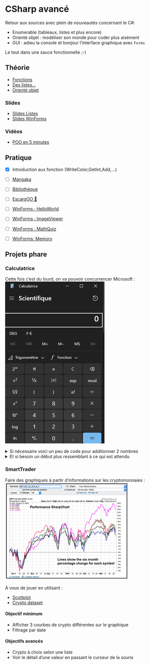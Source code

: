 # CSharp avancé

Retour aux sources avec plein de nouveautés concernant le C#:

- Enumerable (tableaux, listes et plus encore)
- Orienté objet : modéliser son monde pour coder plus aisément
- GUI : adieu la console et bonjour l’interface graphique avec `Forms`

Le tout dans une sauce fonctionnelle ;-)

## Théorie
- [Fonctions](../supports/csharp-fonctions.md)
- [Des listes...](../supports/csharp-list.md)
- [Orienté objet](../supports/csharp-oo.md)

### Slides
- [Slides Listes](https://jonathanmelly.github.io/msig24/slides/csharp2-list/)
- [Slides WinForms](https://jonathanmelly.github.io/msig24/slides/csharp2-forms/)

### Vidéos
- [POO en 5 minutes](https://eduvaud-my.sharepoint.com/:v:/g/personal/jonathan_melly_eduvaud_ch/EWRWv4vWbtBDtyEkvEaWIIcBDbeialPf9OiWiOA86vsJZQ?e=CUvam7)

## Pratique
- [X] Introduction aux fonction (WriteColor,GetInt,Add,...)
- [ ] [Mangaka](../activites/mangaka/README.md)


- [ ] [Bibliothèque](../activites/mangaka/biblio.md)
- [ ] [EscargOO 🐌](../activites/snail/README.md)


- [ ] [WinForms : HelloWorld](https://learn.microsoft.com/fr-ch/visualstudio/ide/create-csharp-winform-visual-studio?toc=%2Fvisualstudio%2Fget-started%2Fcsharp%2Ftoc.json&bc=%2Fvisualstudio%2Fget-started%2Fcsharp%2Fbreadcrumb%2Ftoc.json&view=vs-2022&WT.mc_id=email&sharingId=B032694AB452ABFB)
- [ ] [WinForms : ImageViewer](https://learn.microsoft.com/fr-ch/visualstudio/get-started/csharp/tutorial-windows-forms-picture-viewer-layout?view=vs-2022)
- [ ] [WinForms : MathQuiz](https://learn.microsoft.com/fr-ch/visualstudio/get-started/csharp/tutorial-windows-forms-math-quiz-create-project-add-controls?view=vs-2022)
- [ ] [WinForms: Memory](https://learn.microsoft.com/fr-ch/visualstudio/get-started/csharp/tutorial-windows-forms-create-match-game?view=vs-2022)

## Projets phare

### Calculatrice
Cette fois c’est du lourd, on va pouvoir concurrencer Microsoft :
![calccsharp2.png](assets/calccsharp2.png)

<details>
<summary>Si nécessaire voici un peu de code pour additionner 2 nombres</summary>

# Création d'une Calculatrice Simple en C# Windows Forms

## 1. Structure de base
- Créez un nouveau projet Windows Forms dans Visual Studio
- Nommez-le "SimpleCalculator"

## 2. Design de l'interface utilisateur

Les éléments nécessaires sont :
- Une Form (fenêtre principale)
- Deux TextBox pour les nombres
- Un Button pour l'addition
- Un Label pour afficher le résultat

### Configuration des propriétés

```csharp
// Form
this.Text = "Calculatrice Simple"; // Titre de la fenêtre
this.Size = new Size(300, 200);    // Taille de la fenêtre

// TextBox pour le premier nombre
private TextBox firstNumberTextBox;
firstNumberTextBox.Location = new Point(20, 20);
firstNumberTextBox.Size = new Size(100, 20);
firstNumberTextBox.Name = "firstNumberTextBox";

// TextBox pour le deuxième nombre
private TextBox secondNumberTextBox;
secondNumberTextBox.Location = new Point(20, 50);
secondNumberTextBox.Size = new Size(100, 20);
secondNumberTextBox.Name = "secondNumberTextBox";

// Button pour l'addition
private Button addButton;
addButton.Text = "+";
addButton.Location = new Point(130, 35);
addButton.Size = new Size(50, 23);
addButton.Name = "addButton";

// Label pour le résultat
private Label resultLabel;
resultLabel.Text = "Résultat : ";
resultLabel.Location = new Point(20, 90);
resultLabel.Size = new Size(200, 20);
resultLabel.Name = "resultLabel";
```

## 3. Code de la logique

```csharp
public partial class Form1 : Form
{
    // Déclaration des variables globales
    private TextBox firstNumberTextBox;
    private TextBox secondNumberTextBox;
    private Button addButton;
    private Label resultLabel;

    public Form1()
    {
        InitializeComponent();
        InitializeUI();
    }

    private void InitializeUI()
    {
        // Configuration de la fenêtre
        this.Text = "Calculatrice Simple";
        this.Size = new Size(300, 200);

        // Initialisation des contrôles
        // Premier TextBox
        firstNumberTextBox = new TextBox();
        firstNumberTextBox.Location = new Point(20, 20);
        firstNumberTextBox.Size = new Size(100, 20);
        this.Controls.Add(firstNumberTextBox);

        // Deuxième TextBox
        secondNumberTextBox = new TextBox();
        secondNumberTextBox.Location = new Point(20, 50);
        secondNumberTextBox.Size = new Size(100, 20);
        this.Controls.Add(secondNumberTextBox);

        // Bouton d'addition
        addButton = new Button();
        addButton.Text = "+";
        addButton.Location = new Point(130, 35);
        addButton.Size = new Size(50, 23);
        addButton.Click += new EventHandler(AddButton_Click); // Événement de clic
        this.Controls.Add(addButton);

        // Label de résultat
        resultLabel = new Label();
        resultLabel.Text = "Résultat : ";
        resultLabel.Location = new Point(20, 90);
        resultLabel.Size = new Size(200, 20);
        this.Controls.Add(resultLabel);
    }

    // Gestionnaire d'événement pour le bouton d'addition
    private void AddButton_Click(object sender, EventArgs e)
    {
        try
        {
            // Conversion des entrées en nombres
            double firstNumber = Convert.ToDouble(firstNumberTextBox.Text);
            double secondNumber = Convert.ToDouble(secondNumberTextBox.Text);

            // Calcul de la somme
            double result = firstNumber + secondNumber;

            // Affichage du résultat
            resultLabel.Text = $"Résultat : {result}";
        }
        catch (FormatException)
        {
            // Gestion des erreurs de format
            MessageBox.Show("Veuillez entrer des nombres valides", "Erreur",
                MessageBoxButtons.OK, MessageBoxIcon.Error);
        }
    }
}
```
</details>

<details>
<summary>Et si besoin un début plus ressemblant à ce qui est attendu</summary>

```csharp
using System;
using System.Windows.Forms;
using System.Drawing;

namespace WindowsCalculator
{
    public partial class CalculatorForm : Form
    {
        // Variables pour les calculs
        private double lastNumber = 0;
        private string currentOperator = "";
        private bool isNewNumber = true;

        // Constructeur
        public CalculatorForm()
        {
            InitializeComponents();
        }

        private void InitializeComponents()
        {
            // Configuration de la fenêtre principale
            this.Text = "Calculatrice";
            this.Size = new Size(300, 400);
            this.BackColor = Color.FromArgb(240, 240, 240);
            this.FormBorderStyle = FormBorderStyle.FixedSingle;
            this.MaximizeBox = false;

            // Création de l'écran d'affichage
            TextBox displayTextBox = new TextBox();
            displayTextBox.Size = new Size(260, 50);
            displayTextBox.Location = new Point(10, 10);
            displayTextBox.TextAlign = HorizontalAlignment.Right;
            displayTextBox.Font = new Font("Segoe UI", 20F);
            displayTextBox.Text = "0";
            displayTextBox.ReadOnly = true;
            this.Controls.Add(displayTextBox);

            // Création des boutons
            string[,] buttonTexts = new string[,] {
                { "CE", "C", "⌫", "÷" },
                { "7", "8", "9", "×" },
                { "4", "5", "6", "-" },
                { "1", "2", "3", "+" },
                { "±", "0", ".", "=" }
            };

            for (int row = 0; row < 5; row++)
            {
                for (int col = 0; col < 4; col++)
                {
                    Button btn = new Button();
                    btn.Size = new Size(60, 60);
                    btn.Location = new Point(10 + col * 70, 70 + row * 65);
                    btn.Text = buttonTexts[row, col];
                    btn.Font = new Font("Segoe UI", 12F);
                    btn.FlatStyle = FlatStyle.Flat;
                    
                    // Style des boutons
                    if (char.IsDigit(btn.Text[0]) || btn.Text == ".")
                    {
                        btn.BackColor = Color.White;
                    }
                    else if (btn.Text == "=")
                    {
                        btn.BackColor = Color.FromArgb(120, 162, 255);
                        btn.ForeColor = Color.White;
                    }
                    else
                    {
                        btn.BackColor = Color.FromArgb(230, 230, 230);
                    }

                    // Événements des boutons
                    btn.Click += (sender, e) =>
                    {
                        Button clickedButton = (Button)sender;
                        string buttonText = clickedButton.Text;

                        // Gestion des chiffres
                        if (char.IsDigit(buttonText[0]) || buttonText == ".")
                        {
                            if (isNewNumber)
                            {
                                displayTextBox.Text = buttonText;
                                isNewNumber = false;
                            }
                            else
                            {
                                if (displayTextBox.Text == "0" && buttonText != ".")
                                    displayTextBox.Text = buttonText;
                                else
                                    displayTextBox.Text += buttonText;
                            }
                        }
                        // Gestion des opérateurs
                        else if ("+-×÷".Contains(buttonText))
                        {
                            //TODO
                        }
                        // Gestion du égal
                        else if (buttonText == "=")
                        {
                            //TODO
                        }
                        // Gestion du clear
                        else if (buttonText == "C" || buttonText == "CE")
                        {
                            //TODO
                        }
                        // Gestion du backspace
                        else if (buttonText == "⌫")
                        {
                            //TODO
                        }
                        // Gestion du changement de signe
                        else if (buttonText == "±")
                        {
                            //TODO
                        }
                    };

                    this.Controls.Add(btn);
                }
            }
        }
    }
}
```
</details>

### SmartTrader
Faire des graphiques à partir d’informations sur les cryptomonnaies :
![trade.png](assets/trade.png)

À vous de jouer en utilisant :
- [Scottplot](https://scottplot.net/)
- [Crypto dataset](https://www.kaggle.com/datasets/kaushiksuresh147/top-10-cryptocurrencies-historical-dataset)

#### Objectif minimum
- Afficher 3 courbes de crypto différentes sur le graphique
- Filtrage par date

#### Objectifs avancés
- Crypto à choix selon une liste
- Voir le détail d’une valeur en passant le curseur de la souris